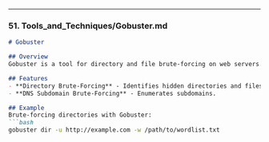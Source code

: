 
---

### 51. **Tools_and_Techniques/Gobuster.md**

```markdown
# Gobuster

## Overview
Gobuster is a tool for directory and file brute-forcing on web servers.

## Features
- **Directory Brute-Forcing** - Identifies hidden directories and files.
- **DNS Subdomain Brute-Forcing** - Enumerates subdomains.

## Example
Brute-forcing directories with Gobuster:
```bash
gobuster dir -u http://example.com -w /path/to/wordlist.txt

